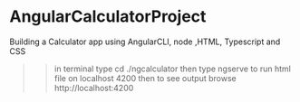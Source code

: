 # AngularCalculatorProject
Building a Calculator app using AngularCLI, node ,HTML, Typescript and CSS
>>in terminal type cd ./ngcalculator
then type ngserve to run html file on localhost 4200
then to see output browse http://localhost:4200
